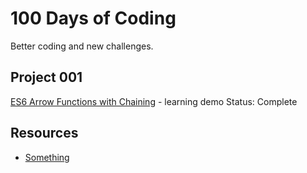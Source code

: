 # 100 Days of Coding
Better coding and new challenges.

## Project 001
[ES6 Arrow Functions with Chaining](001/) - learning demo
Status: Complete

## Resources
* [Something](https://github.com/)
